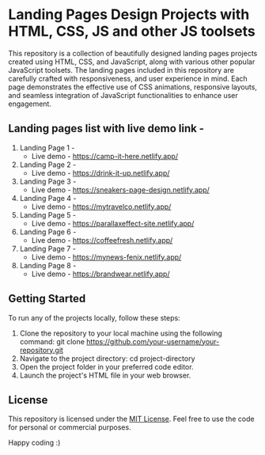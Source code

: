 # Landing Pages Design Projects with HTML, CSS, JS and other JS toolsets

This repository is a collection of beautifully designed landing pages projects created using HTML, CSS, and JavaScript, along with various other popular JavaScript toolsets. The landing pages included in this repository are carefully crafted with responsiveness, and user experience in mind. Each page demonstrates the effective use of CSS animations, responsive layouts, and seamless integration of JavaScript functionalities to enhance user engagement.

## Landing pages list with live demo link -

1. Landing Page 1 -
   - Live demo - https://camp-it-here.netlify.app/
2. Landing Page 2 -
   - Live demo - https://drink-it-up.netlify.app/
3. Landing Page 3 -
   - Live demo - https://sneakers-page-design.netlify.app/
4. Landing Page 4 -
   - Live demo - https://mytravelco.netlify.app/
5. Landing Page 5 -
   - Live demo - https://parallaxeffect-site.netlify.app/
6. Landing Page 6 -
   - Live demo - https://coffeefresh.netlify.app/
7. Landing Page 7 -
   - Live demo - https://mynews-fenix.netlify.app/
8. Landing Page 8 -
   - Live demo - https://brandwear.netlify.app/

## Getting Started

To run any of the projects locally, follow these steps:

1. Clone the repository to your local machine using the following command: git clone https://github.com/your-username/your-repository.git
2. Navigate to the project directory: cd project-directory
3. Open the project folder in your preferred code editor.
4. Launch the project's HTML file in your web browser.

## License

This repository is licensed under the [MIT License](https://opensource.org/license/mit/). Feel free to use the code for personal or commercial purposes.

Happy coding :)
